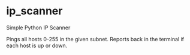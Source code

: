 # ip_scanner
Simple Python IP Scanner

Pings all hosts 0-255 in the given subnet. Reports back in the terminal if each host is up or down.
